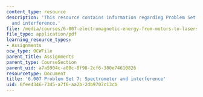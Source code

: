 ```yaml
---
content_type: resource
description: 'This resource contains information regarding Problem Set 7: Spectrometer
  and interference.'
file: /media/courses/6-007-electromagnetic-energy-from-motors-to-lasers-spring-2011/6fee43467345a7f6aa2b2db9707c13cb_MIT6_007S11_PS7.pdf
file_type: application/pdf
learning_resource_types:
- Assignments
ocw_type: OCWFile
parent_title: Assignments
parent_type: CourseSection
parent_uid: a7a5904c-a08c-8f98-2cf6-380e74610826
resourcetype: Document
title: '6.007 Problem Set 7: Spectrometer and interference'
uid: 6fee4346-7345-a7f6-aa2b-2db9707c13cb
---
```

